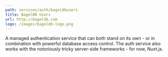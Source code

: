 ```yaml
---
path: services/auth/bageldbusers
title: BagelDB Users
url: http://bageldb.com
logo: /images/bageldb-logo.png
---
```

A managed authentication service that can both stand on its own - or in combination with powerful database access control. The auth service also works with the notoriously tricky server-side frameworks - for now, Nuxt.js.